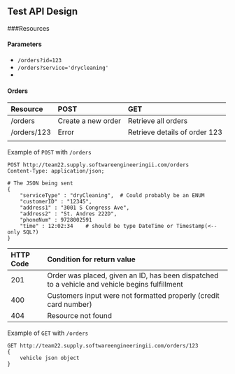 ## Test API Design

###Resources
#### Parameters
* `/orders?id=123`
* `/orders?service='drycleaning'`
* 

#### Orders

|Resource               |POST                           |GET                            
|:---                   |:---                           |:---                           
|/orders                |Create a new order             |Retrieve all orders           
|/orders/123            |Error                          |Retrieve details of order 123 
|                       |                               |                               

Example of `POST` with `/orders`
```HTTP
POST http://team22.supply.softwareengineeringii.com/orders
Content-Type: application/json;

# The JSON being sent
{
    "serviceType" : "dryCleaning",  # Could probably be an ENUM
    "customerID" : "12345",
    "address1" : "3001 S Congress Ave",
    "address2" : "St. Andres 222D",
    "phoneNum" : 9728002591
    "time" : 12:02:34    # should be type DateTime or Timestamp(<-- only SQL?)
}
```
| HTTP Code | Condition for return value
|:---       |:---
|201        |Order was placed, given an ID, has been dispatched to a vehicle and vehicle begins fulfillment
|400        |Customers input were not formatted properly (credit card number)
|404        |Resource not found

Example of `GET` with `/orders`
```HTTP
GET http://team22.supply.softwareengineeringii.com/orders/123
{
    vehicle json object
}
```